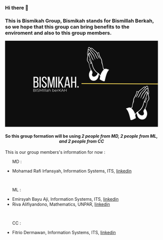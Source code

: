 ### Hi there 👋

### This is Bismikah Group, Bismikah stands for Bismillah Berkah, so we hope that this group can bring benefits to the enviroment and also to this group members.

<img src="bismikah.png" alt="group_pict" title=" " style="margin-top:3mx;">

<br>

<h4 style="text-align:center;">So this group formation will be using <i>2 people from MD, 2 people from ML, and 2 people from CC</i></h4>

<p>This is our group members's information for now :</p>
<ul>
  <p>MD :</p>
  <li>Mohamad Rafi Irfansyah, Information Systems, ITS, <a href="https://www.linkedin.com/in/mohamad-rafi-irfansyah-413551212/">linkedin</a></li>
</ul>
<br>
<ul>
  <p>ML :</p>
  <li>Emirsyah Bayu Aji, Information Systems, ITS, <a href="https://www.linkedin.com/in/emirsyahba/">linkedin</a></li>
  <li>Riva Alifiyandono, Mathematics, UNPAR, <a href="https://www.linkedin.com/in/rivaalifyandono/">linkedin</a></li>
</ul>
<br>
<ul>
  <p>CC :</p>
  <li>Fitrio Dermawan, Information Systems, ITS, <a href="https://www.linkedin.com/in/fitrio-dermawan-1053b7210/">linkedin</a></li>
</ul>
